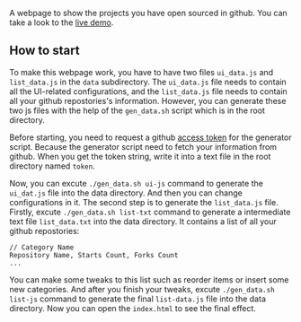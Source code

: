 A webpage to show the projects you have open sourced in github. You can take a look to the [live demo](http://nekocode.cn/project-gallery).

## How to start

To make this webpage work, you have to have two files `ui_data.js` and `list_data.js` in the `data` subdirectory. The `ui_data.js` file needs to contain all the UI-related configurations, and the `list_data.js` file needs to contain all your github repostories's information. However, you can generate these two js files with the help of the `gen_data.sh` script which is in the root directory.

Before starting, you need to request a github [access token](https://github.com/settings/tokens) for the generator script. Because the generator script need to fetch your information from github. When you get the token string, write it into a text file in the root directory named `token`.

Now, you can excute `./gen_data.sh ui-js` command to generate the `ui_dat.js` file into the data directory. And then you can change configurations in it. The second step is to generate the `list_data.js` file. Firstly, excute `./gen_data.sh list-txt` command to generate a intermediate text file `list_data.txt` into the data directory. It contains a list of all your github repostories: 

```
// Category Name
Repository Name, Starts Count, Forks Count
...
```

You can make some tweaks to this list such as reorder items or insert some new categories. And after you finish your tweaks, excute `./gen_data.sh list-js` command to generate the final `list-data.js` file into the data directory. Now you can open the `index.html` to see the final effect.
